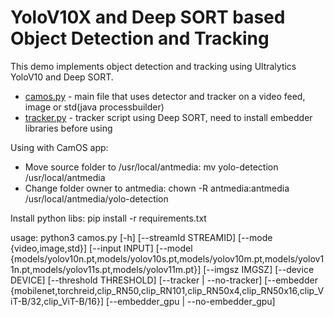# YoloV10X and Deep SORT based Object Detection and Tracking
This demo implements object detection and tracking using Ultralytics YoloV10 and Deep SORT.

- [camos.py](./camos.py) - main file that uses detector and tracker on a video feed, image or std(java processbuilder)
- [tracker.py](./tracker.py) - tracker script using Deep SORT, need to install embedder libraries before using

Using with CamOS app:
- Move source folder to /usr/local/antmedia: mv yolo-detection /usr/local/antmedia
- Change folder owner to antmedia: chown -R antmedia:antmedia /usr/local/antmedia/yolo-detection

Install python libs: pip install -r requirements.txt

usage: python3 camos.py [-h] [--streamId STREAMID] [--mode {video,image,std}] [--input INPUT]
                [--model {models/yolov10n.pt,models/yolov10s.pt,models/yolov10m.pt,models/yolov11n.pt,models/yolov11s.pt,models/yolov11m.pt}] [--imgsz IMGSZ]
                [--device DEVICE] [--threshold THRESHOLD] [--tracker | --no-tracker]
                [--embedder {mobilenet,torchreid,clip_RN50,clip_RN101,clip_RN50x4,clip_RN50x16,clip_ViT-B/32,clip_ViT-B/16}] [--embedder_gpu | --no-embedder_gpu]

